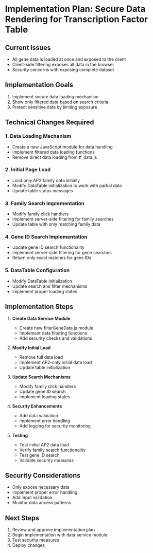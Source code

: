 # Implementation Plan: Secure Data Rendering for Transcription Factor Table

## Current Issues

- All gene data is loaded at once and exposed to the client
- Client-side filtering exposes all data in the browser
- Security concerns with exposing complete dataset

## Implementation Goals

1. Implement secure data loading mechanism
2. Show only filtered data based on search criteria
3. Protect sensitive data by limiting exposure

## Technical Changes Required

### 1. Data Loading Mechanism

- Create a new JavaScript module for data handling
- Implement filtered data loading functions
- Remove direct data loading from tf_data.js

### 2. Initial Page Load

- Load only AP2 family data initially
- Modify DataTable initialization to work with partial data
- Update table status messages

### 3. Family Search Implementation

- Modify family click handlers
- Implement server-side filtering for family searches
- Update table with only matching family data

### 4. Gene ID Search Implementation

- Update gene ID search functionality
- Implement server-side filtering for gene searches
- Return only exact matches for gene IDs

### 5. DataTable Configuration

- Modify DataTable initialization
- Update search and filter mechanisms
- Implement proper loading states

## Implementation Steps

1. **Create Data Service Module**

   - Create new filterGeneData.js module
   - Implement data filtering functions
   - Add security checks and validations

2. **Modify Initial Load**

   - Remove full data load
   - Implement AP2-only initial data load
   - Update table initialization

3. **Update Search Mechanisms**

   - Modify family click handlers
   - Update gene ID search
   - Implement loading states

4. **Security Enhancements**

   - Add data validation
   - Implement error handling
   - Add logging for security monitoring

5. **Testing**
   - Test initial AP2 data load
   - Verify family search functionality
   - Test gene ID search
   - Validate security measures

## Security Considerations

- Only expose necessary data
- Implement proper error handling
- Add input validation
- Monitor data access patterns

## Next Steps

1. Review and approve implementation plan
2. Begin implementation with data service module
3. Test security measures
4. Deploy changes
